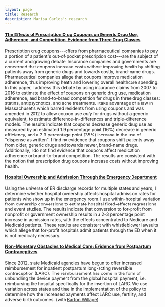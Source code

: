 ```yaml
---
layout: page
title: Research
description: Marisa Carlos's research
---
```



#### <u>The Effects of Prescription Drug Coupons on Generic Drug Use, Adherence, and Competition: Evidence from Three Drug Classes</u>
Prescription drug coupons---offers from pharmaceutical companies to pay a portion of a patient's out-of-pocket prescription cost---are the subject of a current and growing debate. Insurance companies and governments are concerned that coupons increase costs without improving health by shifting patients away from generic drugs and towards costly, brand-name drugs. Pharmaceutical companies allege that coupons improve medication adherence, thus improving heath and lowering overall healthcare spending. In this paper, I address this debate by using insurance claims from 2007 to 2016 to estimate the effect of coupons on generic drug use, medication adherence, and brand-to-brand competition for drugs in three drug classes: statins, antipsychotics, and acne treatments. I take advantage of a law in Massachusetts which barred residents from using coupons and was amended in 2012 to allow coupon use *only* for drugs without a generic equivalent, to estimate difference-in-differences and triple-difference models. The results indicate that coupons decrease generic drug use as measured by an estimated 1.9 percentage point (16%) decrease in generic efficiency, and a 2.9 percentage point (35%) increase in the use of "dispense as written". I find no evidence that coupons shift patients away from older, generic drugs and towards newer, brand-name drugs. Additionally, I do not find evidence that coupons affect medication adherence or brand-to-brand competition. The results are consistent with the notion that prescription drug coupons increase costs without improving health. 
<br>

#### <u> Hospital Ownership and Admission Through the Emergency Department </u>
Using the universe of ER discharge records for multiple states and years, I determine whether hospital ownership affects hospital admission rates for patients who show up in
the emergency room. I use within-hospital variation from ownership conversions to estimate hospital fixed-effects regressions and event studies. The results indicate that
conversion to for-profit from nonprofit or government ownership results in a 2-3 percentage point increase in admission rates, with the effects concentrated to Medicare
and Medicaid patients. These results are consistent with whistleblower lawsuits which allege that for-profit hospitals admit patients through the ED when it is not medically
necessary.
<br>

#### <u>Non-Monetary Obstacles to Medical Care: Evidence from Postpartum Contraceptives</u>
Since 2012, state Medicaid agencies have begun to offer increased reimbursement for inpatient postpartum long-acting reversible contraception (LARC). The reimbursement
has come in the form of unbundling the device payment from the global hospital payment, i.e. reimbursing the hospital specifically for the insertion of LARC. We use variation across states and time in the implementation of the policy to determine how the increased payments affect LARC use, fertility, and adverse birth outcomes. (with [Barton Willage](https://bjwillage.github.io/))



